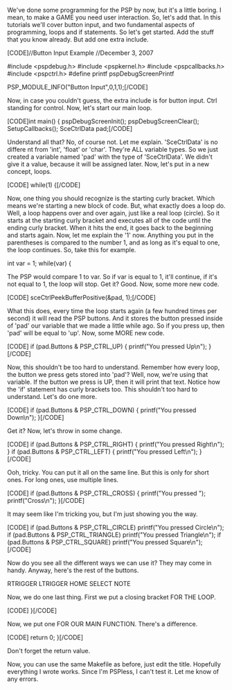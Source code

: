 We've done some programming for the PSP by now, but it's a little boring. I mean, to make a GAME you need user interaction. So, let's add that. In this tutorials we'll cover button input, and two fundamental aspects of programming, loops and if statements. So let's get started. Add the stuff that you know already. But add one extra include.



[CODE]//Button Input Example
//December 3, 2007
 
#include <pspdebug.h>
#include <pspkernel.h>
#include <pspcallbacks.h>
#include <pspctrl.h>
#define printf pspDebugScreenPrintf
 
PSP_MODULE_INFO("Button Input",0,1,1);[/CODE]


Now, in case you couldn't guess, the extra include is for button input. Ctrl standing for control. Now, let's start our main loop.



[CODE]int main() {
	pspDebugScreenInit();
	pspDebugScreenClear();
	SetupCallbacks();
	SceCtrlData pad;[/CODE]

   
Understand all that? No, of course not. Let me explain. 'SceCtrlData' is no differe nt from 'int', 'float' or 'char'. They're ALL variable types. So we just created a variable named 'pad' with the type of 'SceCtrlData'. We didn't give it a value, because it will be assigned later. Now, let's put in a new concept, loops.
   


[CODE]	while(1) {[/CODE]

   
Now, one thing you should recognize is the starting curly bracket. Which means we're starting a new block of code. But, what exactly does a loop do. Well, a loop happens over and over again, just like a real loop (circle). So it starts at the starting curly bracket and executes all of the code until the ending curly bracket. When it hits the end, it goes back to the beginning and starts again. Now, let me explain the '1' now. Anything you put in the parentheses is compared to the number 1, and as long as it's equal to one, the loop continues. So, take this for example.

   int var = 1;
   while(var) {
   
The PSP would compare 1 to var. So if var is equal to 1, it'll continue, if it's not equal to 1, the loop will stop. Get it? Good. Now, some more new code.


[CODE]
		sceCtrlPeekBufferPositive(&pad, 1);[/CODE]

      
What this does, every time the loop starts again (a few hundred times per second) it will read the PSP buttons. And it stores the button pressed inside of 'pad' our variable that we made a little while ago. So if you press up, then 'pad' will be equal to 'up'. Now, some MORE new code.



[CODE]		if (pad.Buttons & PSP_CTRL_UP) {
			printf("You pressed Up\n");
		}[/CODE]

      
Now, this shouldn't be too hard to understand. Remember how every loop, the button we press gets stored into 'pad'? Well, now, we're using that variable. If the button we press is UP, then it will print that text. Notice how the 'if' statement has curly brackets too. This shouldn't too hard to understand. Let's do one more.



[CODE]		if (pad.Buttons & PSP_CTRL_DOWN) {
			printf("You pressed Down\n");
		}[/CODE]
 

Get it? Now, let's throw in some change.


[CODE]
		if (pad.Buttons & PSP_CTRL_RIGHT) {	printf("You pressed Right\n"); }
		if (pad.Buttons & PSP_CTRL_LEFT)  { printf("You pressed Left\n"); }[/CODE]
 

Ooh, tricky. You can put it all on the same line. But this is only for short ones. For long ones, use multiple lines.


[CODE]		if (pad.Buttons & PSP_CTRL_CROSS) {
			printf("You pressed ");
			printf("Cross\n");
		}[/CODE]

      
It may seem like I'm tricking you, but I'm just showing you the way.



[CODE]		if (pad.Buttons & PSP_CTRL_CIRCLE)
			printf("You pressed Circle\n");
		if (pad.Buttons & PSP_CTRL_TRIANGLE)
			printf("You pressed Triangle\n");
		if (pad.Buttons & PSP_CTRL_SQUARE)
			printf("You pressed Square\n");[/CODE]

         
Now do you see all the different ways we can use it? They may come in handy. Anyway, here's the rest of the buttons.

RTRIGGER
LTRIGGER
HOME
SELECT
NOTE

Now, we do one last thing. First we put a closing bracket FOR THE LOOP.
  

[CODE]	}[/CODE]

   
Now, we put one FOR OUR MAIN FUNCTION. There's a difference.



[CODE]	return 0;
}[/CODE]


Don't forget the return value.

Now, you can use the same Makefile as before, just edit the title. Hopefully everything I wrote works. Since I'm PSPless, I can't test it. Let me know of any errors.
